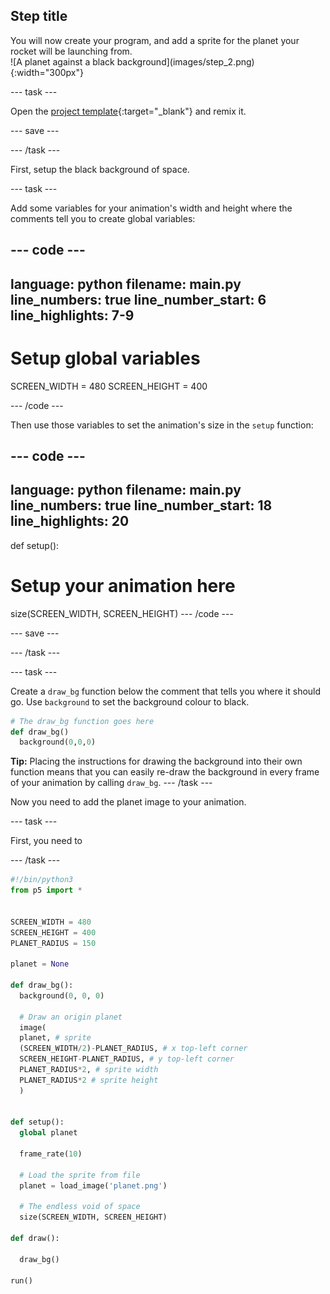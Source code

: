 ## Step title

<div style="display: flex; flex-wrap: wrap">
<div style="flex-basis: 200px; flex-grow: 1; margin-right: 15px;">
You will now create your program, and add a sprite for the planet your rocket will be launching from.
</div>
<div>
![A planet against a black background](images/step_2.png){:width="300px"}
</div>
</div>

--- task ---

Open the [project template](https://trinket.io/python/b0f4874ac4){:target="_blank"} and remix it.

--- save ---

--- /task ---

First, setup the black background of space.

--- task ---

Add some variables for your animation's width and height where the comments tell you to create global variables:

--- code ---
---
language: python
filename: main.py
line_numbers: true
line_number_start: 6 
line_highlights: 7-9
---
# Setup global variables 
SCREEN_WIDTH = 480
SCREEN_HEIGHT = 400

--- /code ---

Then use those variables to set the animation's size in the `setup` function:

--- code ---
---
language: python
filename: main.py
line_numbers: true
line_number_start: 18 
line_highlights: 20
---
def setup():
  # Setup your animation here
  size(SCREEN_WIDTH, SCREEN_HEIGHT)
--- /code ---

--- save ---

--- /task ---

--- task ---

Create a `draw_bg` function below the comment that tells you where it should go. Use `background` to set the background colour to black.

```python
# The draw_bg function goes here
def draw_bg()
  background(0,0,0)
```

**Tip:** Placing the instructions for drawing the background into their own function means that you can easily re-draw the background in every frame of your animation by calling `draw_bg`.
--- /task ---

Now you need to add the planet image to your animation.

--- task ---

First, you need to 

--- /task ---

```python
#!/bin/python3
from p5 import *


SCREEN_WIDTH = 480
SCREEN_HEIGHT = 400
PLANET_RADIUS = 150

planet = None

def draw_bg():
  background(0, 0, 0)

  # Draw an origin planet
  image(
  planet, # sprite
  (SCREEN_WIDTH/2)-PLANET_RADIUS, # x top-left corner
  SCREEN_HEIGHT-PLANET_RADIUS, # y top-left corner
  PLANET_RADIUS*2, # sprite width
  PLANET_RADIUS*2 # sprite height
  )


def setup():
  global planet
  
  frame_rate(10)

  # Load the sprite from file
  planet = load_image('planet.png')
  
  # The endless void of space
  size(SCREEN_WIDTH, SCREEN_HEIGHT)

def draw():
  
  draw_bg()
  
run()
```